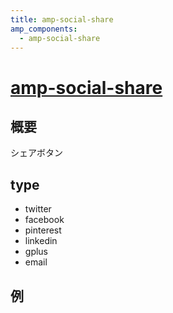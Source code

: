 ```yaml
---
title: amp-social-share
amp_components:
  - amp-social-share
---
```


# [amp-social-share](https://www.ampproject.org/docs/reference/extended/amp-social-share.html)

## 概要

シェアボタン

## type

- twitter
- facebook
- pinterest
- linkedin
- gplus
- email

## 例

<amp-social-share type="twitter" width="60" height="44">
</amp-social-share>

